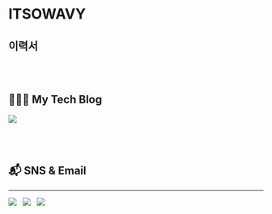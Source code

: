 # ITSOWAVY

## 이력서



<br></br>

## 👨🏻‍💻 My Tech Blog
<a href="https://itsowavy.oopy.io/" target="_blank"><img src="https://img.shields.io/badge/-ITSOWAVY-purple?style=for-the-badge"/></a> &nbsp;

<br></br>

## 📬 SNS & Email
___
<a href="https://www.linkedin.com/in/wonyonghwang/" target="_blank"><img src="https://img.shields.io/badge/Linkedin-01579b?style=for-the-   badge&logo=Linkedin&logoColor=#0A66C2"/></a> &nbsp;
<a href="https://www.instagram.com/wonyongpic" target="_blank"><img src="https://img.shields.io/badge/Instagram-9C27B0?style=for-the-   badge&logo=Instagram&logoColor=white"/></a> &nbsp;
<a href="mailto:kakaohwy@gmail.com" target="_blank"><img src="https://img.shields.io/badge/Gmail-EA4335?style=for-the-   badge&logo=Gmail&logoColor=white"/></a> &nbsp;

<!--
**itsowavy/itsowavy** is a ✨ _special_ ✨ repository because its `README.md` (this file) appears on your GitHub profile.

Here are some ideas to get you started:

- 🔭 I’m currently working on ...
- 🌱 I’m currently learning ...
- 👯 I’m looking to collaborate on ...
- 🤔 I’m looking for help with ...
- 💬 Ask me about ...
- 📫 How to reach me: ...
- 😄 Pronouns: ...
- ⚡ Fun fact: ...
-->
